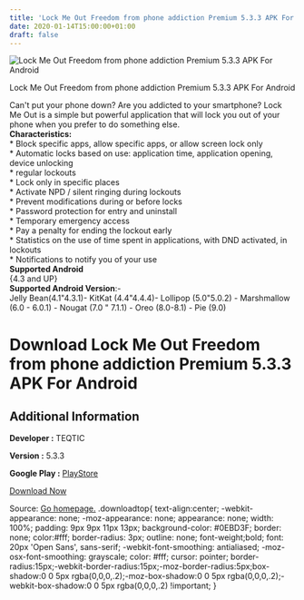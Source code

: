 ```yaml
---
title: 'Lock Me Out Freedom from phone addiction Premium 5.3.3 APK For Android'
date: 2020-01-14T15:00:00+01:00
draft: false
---
```


![Lock Me Out Freedom from phone addiction Premium 5.3.3 APK For Android](https://i2.wp.com/apkhome.net/wp-content/uploads/2020/01/Lock-Me-Out-Freedom-from-phone-addiction-Premium-5.3.3.png "Lock Me Out Freedom from phone addiction Premium 5.3.3 APK For Android")

  

Lock Me Out Freedom from phone addiction Premium 5.3.3 APK For Android

Can't put your phone down? Are you addicted to your smartphone? Lock Me Out is a simple but powerful application that will lock you out of your phone when you prefer to do something else.  
**Characteristics:**  
\* Block specific apps, allow specific apps, or allow screen lock only  
\* Automatic locks based on use: application time, application opening, device unlocking  
\* regular lockouts  
\* Lock only in specific places  
\* Activate NPD / silent ringing during lockouts  
\* Prevent modifications during or before locks  
\* Password protection for entry and uninstall  
\* Temporary emergency access  
\* Pay a penalty for ending the lockout early  
\* Statistics on the use of time spent in applications, with DND activated, in lockouts  
\* Notifications to notify you of your use  
**Supported Android**  
{4.3 and UP}  
**Supported Android Version**:-  
Jelly Bean(4.1"4.3.1)- KitKat (4.4"4.4.4)- Lollipop (5.0"5.0.2) - Marshmallow (6.0 - 6.0.1) - Nougat (7.0 " 7.1.1) - Oreo (8.0-8.1) - Pie (9.0)

Download Lock Me Out Freedom from phone addiction Premium 5.3.3 APK For Android
===============================================================================

Additional Information
----------------------

**Developer :** TEQTIC

**Version :** 5.3.3

**Google Play :** [PlayStore](https://play.google.com/store/apps/details?id=com.teqtic.lockmeout)

  

[Download Now](https://store4app.co/post/lock-me-out-freedom-from-phone-addiction-premium-5-3-3-apk-for-android_1579010204)

  
Source: [Go homepage.](https://store4app.co/post/lock-me-out-freedom-from-phone-addiction-premium-5-3-3-apk-for-android_1579010204) .downloadtop{ text-align:center; -webkit-appearance: none; -moz-appearance: none; appearance: none; width: 100%; padding: 9px 9px 11px 13px; background-color: #0EBD3F; border: none; color:#fff; border-radius: 3px; outline: none; font-weight;bold; font: 20px 'Open Sans', sans-serif; -webkit-font-smoothing: antialiased; -moz-osx-font-smoothing: grayscale; color: #fff; cursor: pointer; border-radius:15px;-webkit-border-radius:15px;-moz-border-radius:5px;box-shadow:0 0 5px rgba(0,0,0,.2);-moz-box-shadow:0 0 5px rgba(0,0,0,.2);-webkit-box-shadow:0 0 5px rgba(0,0,0,.2) !important; }